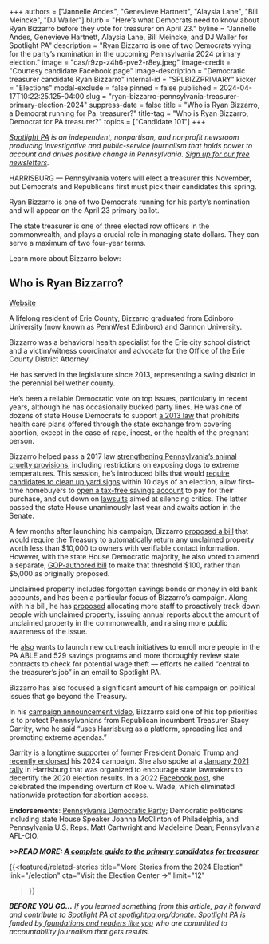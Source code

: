 +++
authors = ["Jannelle Andes", "Genevieve Hartnett", "Alaysia Lane", "Bill Meincke", "DJ Waller"]
blurb = "Here’s what Democrats need to know about Ryan Bizzarro before they vote for treasurer on April 23."
byline = "Jannelle Andes, Genevieve Hartnett, Alaysia Lane, Bill Meincke, and DJ Waller for Spotlight PA"
description = "Ryan Bizzarro is one of two Democrats vying for the party’s nomination in the upcoming Pennsylvania 2024 primary election."
image = "cas/r9zp-z4h6-pve2-r8ey.jpeg"
image-credit = "Courtesy candidate Facebook page"
image-description = "Democratic treasurer candidate Ryan Bizzarro"
internal-id = "SPLBIZZPRIMARY"
kicker = "Elections"
modal-exclude = false
pinned = false
published = 2024-04-17T10:22:25.125-04:00
slug = "ryan-bizzarro-pennsylvania-treasurer-primary-election-2024"
suppress-date = false
title = "Who is Ryan Bizzarro, a Democrat running for Pa. treasurer?"
title-tag = "Who is Ryan Bizzarro, Democrat for PA treasurer?"
topics = ["Candidate 101"]
+++

<a href="https://www.spotlightpa.org/"><em>Spotlight PA</em></a><em> is an independent, nonpartisan, and nonprofit newsroom producing investigative and public-service journalism that holds power to account and drives positive change in Pennsylvania. </em><a href="https://www.spotlightpa.org/newsletters"><em>Sign up for our free newsletters</em></a><em>.</em>

HARRISBURG — Pennsylvania voters will elect a treasurer this November, but Democrats and Republicans first must pick their candidates this spring.

Ryan Bizzarro is one of two Democrats running for his party’s nomination and will appear on the April 23 primary ballot.

The state treasurer is one of three elected row officers in the commonwealth, and plays a crucial role in managing state dollars. They can serve a maximum of two four-year terms.

Learn more about Bizzarro below:

<script src="https://www.spotlightpa.org/embed.js" async></script><div data-spl-embed-version="1" data-spl-src="https://www.spotlightpa.org/embeds/newsletter/?cta=Get%20the%20latest%20Spotlight%20PA%20candidate%20guides%2C%20voting%20guides%2C%20and%20other%20election%20stories%20through%20our%20free%20daily%20newsletter.&eyebrow=stay%20informed&preselect=papost"></div>

## Who is Ryan Bizzarro?

<a href="https://www.teambizzpa.com/">Website</a>

A lifelong resident of Erie County, Bizzarro graduated from Edinboro University (now known as PennWest Edinboro) and Gannon University.

Bizzarro was a behavioral health specialist for the Erie city school district and a victim/witness coordinator and advocate for the Office of the Erie County District Attorney.

He has served in the legislature since 2013, representing a swing district in the perennial bellwether county.

He’s been a reliable Democratic vote on top issues, particularly in recent years, although he has occasionally bucked party lines. He was one of dozens of state House Democrats to support <a href="https://www.legis.state.pa.us/CFDOCS/Legis/RC/Public/rc_view_action2.cfm?sess_yr=2013&amp;sess_ind=0&amp;rc_body=H&amp;rc_nbr=284">a 2013 law</a> that prohibits health care plans offered through the state exchange from covering abortion, except in the case of rape, incest, or the health of the pregnant person.

Bizzarro helped pass a 2017 law <a href="https://www.legis.state.pa.us/cfdocs/billinfo/billinfo.cfm?syear=2017&amp;sInd=0&amp;body=H&amp;type=B&amp;bn=1238#:~:text=An%20Act%20amending%20Titles%203,and%20for%20occupational%20licenses%20for">strengthening Pennsylvania’s animal cruelty provisions</a>, including restrictions on exposing dogs to extreme temperatures. This session, he’s introduced bills that would <a href="https://www.legis.state.pa.us/cfdocs/billinfo/billinfo.cfm?syear=2023&amp;sind=0&amp;body=H&amp;type=B&amp;bn=0131">require candidates to clean up yard signs</a> within 10 days of an election, allow first-time homebuyers to <a href="https://www.legis.state.pa.us/cfdocs/billinfo/billinfo.cfm?syear=2023&amp;sind=0&amp;body=H&amp;type=B&amp;bn=0126">open a tax-free savings account</a> to pay for their purchase, and cut down on <a href="https://www.legis.state.pa.us/cfdocs/billinfo/billinfo.cfm?syear=2023&amp;sind=0&amp;body=H&amp;type=B&amp;bn=1466">lawsuits</a> aimed at silencing critics. The latter passed the state House unanimously last year and awaits action in the Senate.

A few months after launching his campaign, Bizzarro <a href="https://www.pahouse.com/InTheNews/NewsRelease/?id=132592">proposed a bill</a> that would require the Treasury to automatically return any unclaimed property worth less than $10,000 to owners with verifiable contact information. However, with the state House Democratic majority, he also voted to amend a separate, <a href="https://www.legis.state.pa.us/cfdocs/billInfo/bill_history.cfm?syear=2023&amp;sind=0&amp;body=S&amp;type=B&amp;bn=24">GOP-authored bill</a> to make that threshold $100, rather than $5,000 as originally proposed.

Unclaimed property includes forgotten savings bonds or money in old bank accounts, and has been a particular focus of Bizzarro’s campaign. Along with his bill, he has <a href="https://drive.google.com/file/d/1Kp1lGbU1IYAiFVZYn2tNI63KM4TVoomf/view">proposed</a> allocating more staff to proactively track down people with unclaimed property, issuing annual reports about the amount of unclaimed property in the commonwealth, and raising more public awareness of the issue.

He <a href="https://www.teambizzpa.com/issues?id=18326f78-98e9-4be1-ae4e-2371f77e42d7">also</a> wants to launch new outreach initiatives to enroll more people in the PA ABLE and 529 savings programs and more thoroughly review state contracts to check for potential wage theft — efforts he called “central to the treasurer’s job” in an email to Spotlight PA.

Bizzarro has also focused a significant amount of his campaign on political issues that go beyond the Treasury.

In his <a href="https://www.youtube.com/watch?v=wrq4sSaFXmo">campaign announcement video</a>, Bizzarro said one of his top priorities is to protect Pennsylvanians from Republican incumbent Treasurer Stacy Garrity, who he said “uses Harrisburg as a platform, spreading lies and promoting extreme agendas.”

Garrity is a longtime supporter of former President Donald Trump and <a href="https://twitter.com/GarrityForPA/status/1745921389775700067">recently endorsed</a> his 2024 campaign. She also spoke at a <a href="https://www.roxburynews.com/ltdv.php?v=10449">January 2021 rally</a> in Harrisburg that was organized to encourage state lawmakers to decertify the 2020 election results. In a 2022 <a href="https://www.facebook.com/GarrityForPA/posts/pfbid02s6WZpC6KQE2T9gApBJ3fuFS4pju6heTuxj7SR3adpLjPZqoqrxLwCuoKEK5ymXEwl">Facebook post</a>, she celebrated the impending overturn of Roe v. Wade, which eliminated nationwide protection for abortion access.

<strong>Endorsements</strong>: <a href="https://www.padems.com/candidates/#:~:text=PA%20TREASURER-,Ryan%20Bizzarro,-Democrat%20Ryan%20Bizzarro">Pennsylvania Democratic Party</a>; Democratic politicians including state House Speaker Joanna McClinton of Philadelphia, and Pennsylvania U.S. Reps. Matt Cartwright and Madeleine Dean; Pennsylvania AFL-CIO.<u></u>

<strong><em>&gt;&gt;READ MORE: </em></strong><a href="https://www.spotlightpa.org/news/2024/03/pennsylvania-election-2024-treasurer-primary-candidates-stacy-garrity-ryan-bizzarro-erin-mcclelland/"><strong><em>A complete guide to the primary candidates for treasurer</em></strong></a><strong><em></em></strong>

{{<featured/related-stories 
  title="More Stories from the 2024 Election" 
  link="/election"
  cta="Visit the Election Center →"
  limit="12"
>}}

<strong><em>BEFORE YOU GO…</em></strong><em> If you learned something from this article, pay it forward and contribute to Spotlight PA at </em><a href="http://spotlightpa.org/donate"><em>spotlightpa.org/donate</em></a><em>. Spotlight PA is funded by</em><a href="https://www.spotlightpa.org/support"><em> foundations and readers like you</em></a><em> who are committed to accountability journalism that gets results.</em>

